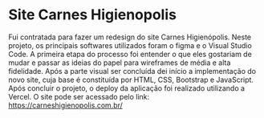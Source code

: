 # Site Carnes Higienopolis

Fui contratada para fazer um redesign do site Carnes Higienópolis. Neste projeto, os principais softwares utilizados foram o figma e o Visual Studio Code. A primeira etapa do processo foi entender o que eles gostariam de mudar e passar as ideias do papel para wireframes de média e alta fidelidade. Após a parte visual ser concluída dei início a implementação do novo site, cuja base é constituída por HTML, CSS, Bootstrap e JavaScript. Após concluir o projeto, o deploy da aplicação foi realizado utilizando a Vercel. O site pode ser acessado pelo link: https://carneshigienopolis.com.br/
